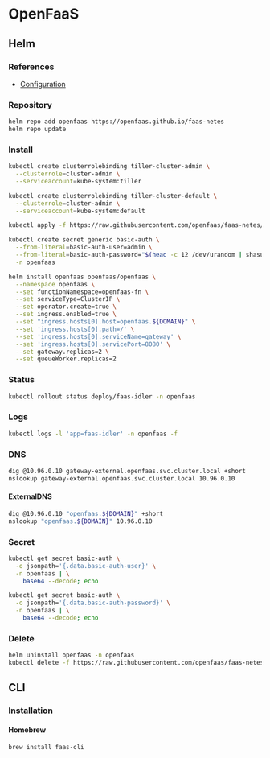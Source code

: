 # OpenFaaS

<!--
https://artifacthub.io/packages/helm/openfaas/kafka-connector
-->

## Helm

### References

- [Configuration](https://github.com/openfaas/faas-netes/tree/master/chart/openfaas#configuration)

### Repository

```sh
helm repo add openfaas https://openfaas.github.io/faas-netes
helm repo update
```

### Install

```sh
kubectl create clusterrolebinding tiller-cluster-admin \
  --clusterrole=cluster-admin \
  --serviceaccount=kube-system:tiller

kubectl create clusterrolebinding tiller-cluster-default \
  --clusterrole=cluster-admin \
  --serviceaccount=kube-system:default
```

```sh
kubectl apply -f https://raw.githubusercontent.com/openfaas/faas-netes/master/namespaces.yml
```

```sh
kubectl create secret generic basic-auth \
  --from-literal=basic-auth-user=admin \
  --from-literal=basic-auth-password="$(head -c 12 /dev/urandom | shasum | cut -d ' ' -f 1)" \
  -n openfaas
```

```sh
helm install openfaas openfaas/openfaas \
  --namespace openfaas \
  --set functionNamespace=openfaas-fn \
  --set serviceType=ClusterIP \
  --set operator.create=true \
  --set ingress.enabled=true \
  --set "ingress.hosts[0].host=openfaas.${DOMAIN}" \
  --set 'ingress.hosts[0].path=/' \
  --set 'ingress.hosts[0].serviceName=gateway' \
  --set 'ingress.hosts[0].servicePort=8080' \
  --set gateway.replicas=2 \
  --set queueWorker.replicas=2
```

### Status

```sh
kubectl rollout status deploy/faas-idler -n openfaas
```

### Logs

```sh
kubectl logs -l 'app=faas-idler' -n openfaas -f
```

### DNS

```sh
dig @10.96.0.10 gateway-external.openfaas.svc.cluster.local +short
nslookup gateway-external.openfaas.svc.cluster.local 10.96.0.10
```

#### ExternalDNS

```sh
dig @10.96.0.10 "openfaas.${DOMAIN}" +short
nslookup "openfaas.${DOMAIN}" 10.96.0.10
```

### Secret

```sh
kubectl get secret basic-auth \
  -o jsonpath='{.data.basic-auth-user}' \
  -n openfaas | \
    base64 --decode; echo

kubectl get secret basic-auth \
  -o jsonpath='{.data.basic-auth-password}' \
  -n openfaas | \
    base64 --decode; echo
```

### Delete

```sh
helm uninstall openfaas -n openfaas
kubectl delete -f https://raw.githubusercontent.com/openfaas/faas-netes/master/namespaces.yml
```

## CLI

### Installation

#### Homebrew

```sh
brew install faas-cli
```

